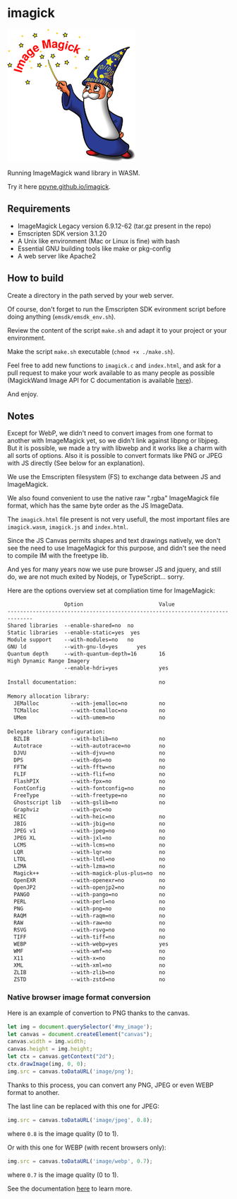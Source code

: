 # imagick

<img src="ImageMagick_logo.svg" width="290" height="300" alt="Image Magick Logo" />

Running ImageMagick wand library in WASM.

Try it here [ppyne.github.io/imagick](https://ppyne.github.io/imagick/).

## Requirements

- ImageMagick Legacy version 6.9.12-62 (tar.gz present in the repo)
- Emscripten SDK version 3.1.20
- A Unix like environment (Mac or Linux is fine) with bash
- Essential GNU building tools like make or pkg-config
- A web server like Apache2

## How to build

Create a directory in the path served by your web server.

Of course, don't forget to run the Emscripten SDK evironment script before doing anything (`emsdk/emsdk_env.sh`).

Review the content of the script `make.sh` and adapt it to your project or your environment.

Make the script `make.sh` executable (`chmod +x ./make.sh`).

Feel free to add new functions to `imagick.c` and `index.html`, and ask for a pull request to make your work available to as many people as possible (MagickWand Image API for C documentation is available [here](https://legacy.imagemagick.org/script/magick-wand.php)).

And enjoy.

## Notes

Except for WebP, we didn't need to convert images from one format to another with ImageMagick yet, so we didn't link against libpng or libjpeg. But it is possible, we made a try with libwebp and it works like a charm with all sorts of options. Also it is possible to convert formats like PNG or JPEG with JS directly (See below for an explanation).

We use the Emscripten filesystem (FS) to exchange data between JS and ImageMagick.

We also found convenient to use the native raw ".rgba" ImageMagick file format, which has the same byte order as the JS ImageData.

The `imagick.html` file present is not very usefull, the most important files are `imagick.wasm`, `imagick.js` and `index.html`.

Since the JS Canvas permits shapes and text drawings natively, we don't see the need to use ImageMagick for this purpose, and didn't see the need to compile IM with the freetype lib.

And yes for many years now we use pure browser JS and jquery, and still do, we are not much exited by Nodejs, or TypeScript... sorry.

Here are the options overview set at compliation time for ImageMagick:

```
                  Option                        Value
------------------------------------------------------------------------------
Shared libraries  --enable-shared=no  no
Static libraries  --enable-static=yes  yes
Module support    --with-modules=no   no
GNU ld            --with-gnu-ld=yes      yes
Quantum depth     --with-quantum-depth=16       16
High Dynamic Range Imagery
                  --enable-hdri=yes             yes

Install documentation:                          no

Memory allocation library:
  JEMalloc          --with-jemalloc=no          no
  TCMalloc          --with-tcmalloc=no          no
  UMem              --with-umem=no              no

Delegate library configuration:
  BZLIB             --with-bzlib=no             no
  Autotrace         --with-autotrace=no         no
  DJVU              --with-djvu=no              no
  DPS               --with-dps=no               no
  FFTW              --with-fftw=no              no
  FLIF              --with-flif=no              no
  FlashPIX          --with-fpx=no               no
  FontConfig        --with-fontconfig=no        no
  FreeType          --with-freetype=no          no
  Ghostscript lib   --with-gslib=no             no
  Graphviz          --with-gvc=no
  HEIC              --with-heic=no              no
  JBIG              --with-jbig=no              no
  JPEG v1           --with-jpeg=no              no
  JPEG XL           --with-jxl=no               no
  LCMS              --with-lcms=no              no
  LQR               --with-lqr=no               no
  LTDL              --with-ltdl=no              no
  LZMA              --with-lzma=no              no
  Magick++          --with-magick-plus-plus=no  no
  OpenEXR           --with-openexr=no           no
  OpenJP2           --with-openjp2=no           no
  PANGO             --with-pango=no             no
  PERL              --with-perl=no              no
  PNG               --with-png=no               no
  RAQM              --with-raqm=no              no
  RAW               --with-raw=no               no
  RSVG              --with-rsvg=no              no
  TIFF              --with-tiff=no              no
  WEBP              --with-webp=yes             yes
  WMF               --with-wmf=no               no
  X11               --with-x=no                 no
  XML               --with-xml=no               no
  ZLIB              --with-zlib=no              no
  ZSTD              --with-zstd=no              no
```

### Native browser image format conversion

Here is an example of convertion to PNG thanks to the canvas.

```javascript
let img = document.querySelector('#my_image');
let canvas = document.createElement("canvas");
canvas.width = img.width;
canvas.height = img.height;
let ctx = canvas.getContext("2d");
ctx.drawImage(img, 0, 0);
img.src = canvas.toDataURL('image/png');
```

Thanks to this process, you can convert any PNG, JPEG or even WEBP format to another.

The last line can be replaced with this one for JPEG:

```javascript
img.src = canvas.toDataURL('image/jpeg', 0.8);
```

where `0.8` is the image quality (0 to 1).

Or with this one for WEBP (with recent browsers only):

```javascript
img.src = canvas.toDataURL('image/webp', 0.7);
```

where `0.7` is the image quality (0 to 1).

See the documentation [here](https://developer.mozilla.org/en-US/docs/Web/API/HTMLCanvasElement/toDataURL) to learn more.
